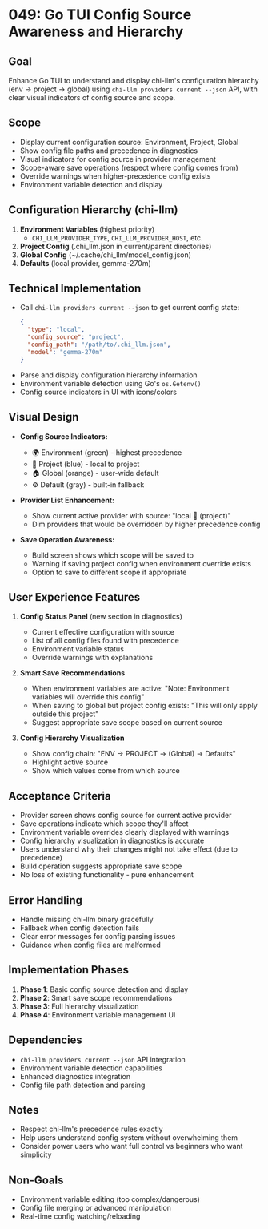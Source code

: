 # 049: Go TUI Config Source Awareness and Hierarchy

## Goal
Enhance Go TUI to understand and display chi-llm's configuration hierarchy (env → project → global) using `chi-llm providers current --json` API, with clear visual indicators of config source and scope.

## Scope
- Display current configuration source: Environment, Project, Global
- Show config file paths and precedence in diagnostics
- Visual indicators for config source in provider management
- Scope-aware save operations (respect where config comes from)
- Override warnings when higher-precedence config exists
- Environment variable detection and display

## Configuration Hierarchy (chi-llm)
1. **Environment Variables** (highest priority)
   - `CHI_LLM_PROVIDER_TYPE`, `CHI_LLM_PROVIDER_HOST`, etc.
2. **Project Config** (.chi_llm.json in current/parent directories)
3. **Global Config** (~/.cache/chi_llm/model_config.json)
4. **Defaults** (local provider, gemma-270m)

## Technical Implementation
- Call `chi-llm providers current --json` to get current config state:
  ```json
  {
    "type": "local",
    "config_source": "project",
    "config_path": "/path/to/.chi_llm.json",
    "model": "gemma-270m"
  }
  ```
- Parse and display configuration hierarchy information
- Environment variable detection using Go's `os.Getenv()`
- Config source indicators in UI with icons/colors

## Visual Design
- **Config Source Indicators:**
  - 🌍 Environment (green) - highest precedence  
  - 📁 Project (blue) - local to project
  - 🏠 Global (orange) - user-wide default
  - ⚙️ Default (gray) - built-in fallback

- **Provider List Enhancement:**
  - Show current active provider with source: "local 📁 (project)"
  - Dim providers that would be overridden by higher precedence config

- **Save Operation Awareness:**
  - Build screen shows which scope will be saved to
  - Warning if saving project config when environment override exists
  - Option to save to different scope if appropriate

## User Experience Features
1. **Config Status Panel** (new section in diagnostics)
   - Current effective configuration with source
   - List of all config files found with precedence
   - Environment variable status
   - Override warnings with explanations

2. **Smart Save Recommendations**  
   - When environment variables are active: "Note: Environment variables will override this config"
   - When saving to global but project config exists: "This will only apply outside this project"
   - Suggest appropriate save scope based on current source

3. **Config Hierarchy Visualization**
   - Show config chain: "ENV → PROJECT → (Global) → Defaults"  
   - Highlight active source
   - Show which values come from which source

## Acceptance Criteria
- Provider screen shows config source for current active provider
- Save operations indicate which scope they'll affect
- Environment variable overrides clearly displayed with warnings
- Config hierarchy visualization in diagnostics is accurate
- Users understand why their changes might not take effect (due to precedence)
- Build operation suggests appropriate save scope
- No loss of existing functionality - pure enhancement

## Error Handling
- Handle missing chi-llm binary gracefully
- Fallback when config detection fails
- Clear error messages for config parsing issues
- Guidance when config files are malformed

## Implementation Phases
1. **Phase 1**: Basic config source detection and display
2. **Phase 2**: Smart save scope recommendations  
3. **Phase 3**: Full hierarchy visualization
4. **Phase 4**: Environment variable management UI

## Dependencies
- `chi-llm providers current --json` API integration  
- Environment variable detection capabilities
- Enhanced diagnostics integration
- Config file path detection and parsing

## Notes
- Respect chi-llm's precedence rules exactly
- Help users understand config system without overwhelming them
- Consider power users who want full control vs beginners who want simplicity

## Non-Goals
- Environment variable editing (too complex/dangerous)
- Config file merging or advanced manipulation
- Real-time config watching/reloading